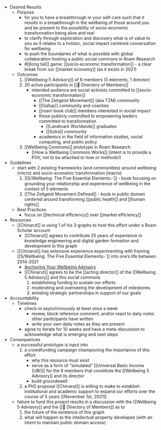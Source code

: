- Desired Results
    - Purpose
        - for you to have a breakthrough in your self-care such that it results in a breakthrough in the wellbeing of those around you and be present to the possibility of socio-economic transformation being alive and real
        - to clarify through exploration and discovery what is of value to you as it relates to a holistic, social impact centered conversation for wellbeing
        - to push the boundaries of what is possible with global collaboration hosting a public social commons in Roam Research
        - #[[long tail]] game: [[socio-economic transformation]] - a clear break from our [[market economy]] (as it exists in 2021)
    - Outcomes
        1. [[Wellbeing 5 Advisory]] of 6 members (5 elements, 1 director)
        2. 20 active participants in [[📜 Directory of Members]]
            - intended audience are social activists committed to [[socio-economic transformation]]
                - [[The Zeitgeist Movement]] (aka TZM) community
                - [[Gallup]] community and coaches
                - [[roam book club]] members interested in social impact
                - those publicly committed to empowering leaders committed to transformation
                    - [[Landmark Worldwide]] graduates
                    - [[Sutra]] community
                - academics in the field of information studies, social computing, and public policy
        3. [[Wellbeing Commons]] prototype in Roam Research
            - [[How a Wellbeing Commons Works]] (intent is to provide a POV, not to be attached to how or methods!)
- Guidelines
    - start with 2 existing frameworks (and communities) around wellbeing (micro) and socio-economic transformation (macro)
        1. [[S/Wellbeing: The Five Essential Elements✅]] - book focusing on grounding your relationship and experience of wellbeing in the context of 5 elements
        2. [[The Zeitgeist Movement Defined]] - book in public domain centered around transforming [[public health]] and [[human rights]]
    - Best Practices
        - focus on [[technical efficiency]] over [[market efficiency]]
- Resources
    - [[Chinarut]] is using 1 of his 3 graphs to host this effort under a Roam Scholar account
        - [[Chinarut]] agrees to contribute 25 years of experience in knowledge engineering and digital garden formation and development to this graph
    - [[Chinarut]] has extensive experience experimenting with framing [[S/Wellbeing: The Five Essential Elements✅]] into one’s life between 2014-2021
        - [Anchoring Your Wellbeing Advisory](https://www.notion.so/communitygarden/Anchoring-Your-Wellbeing-5-Advisory-b4cba9a9dc234fb2b2aabd0454cf19df)
        - [[Chinarut]] agrees to be the [[acting director]] of the [[Wellbeing 5 Advisory]] and this social commons
            1. establishing funding to sustain our efforts
            2. moderating and overseeing the development of milestones
            3. enlisting strategic partnerships in support of our goals
- Accountability
    - Timelines
        - check-in asynchronously at least once a week
            - review, block reference comment, and/or react to daily notes other participants have written
            - write your own daily notes as they are present
        - agree to iterate for 10 weeks and have a meta-discussion to acknowledge what is emerging and next steps
- Consequences
    - a successful prototype is input into
        1. a crowdfunding campaign championing the importance of this effort
            - why this resource must exist
            - serve as a form of “simulated” [[Universal Basic Income (UBI)]] for the 6 members that constitute the [[Wellbeing 5 Advisory]] and its director
            - build groundswell
        2. a PhD proposal [[Chinarut]] is willing to make to establish institutional and academic support to expand our efforts over the course of 5 years [[November 1st, 2021]]
    - failure to fund this project results in a discussion with the [[Wellbeing 5 Advisory]] and the [[📜 Directory of Members]] as to
        1. the future of the existence of this graph
        2. what will happen to the intellectual property developed (with an intent to maintain public domain access)

